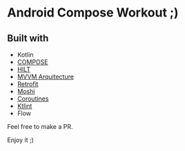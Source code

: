 # Android Compose Workout ;)

## Built with
*  Kotlin
* [COMPOSE](https://developer.android.com/jetpack/compose)
* [HILT](https://developer.android.com/training/dependency-injection/hilt-android)
* [MVVM Arquitecture](https://developer.android.com/jetpack/docs/guide)
* [Retrofit](https://github.com/square/retrofit)
* [Moshi](https://github.com/square/moshi)
* [Coroutines](https://developer.android.com/topic/libraries/architecture/coroutines)
* [Ktlint](https://github.com/jlleitschuh/ktlint-gradle)
* Flow


Feel free to make a PR.

Enjoy it ;)
